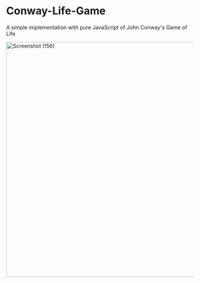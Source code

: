 # Conway-Life-Game
A simple implementation with pure JavaScript of John Conway's Game of Life

<img width="1366" height="634" alt="Screenshot (156)" src="https://github.com/user-attachments/assets/a44e0cda-aef4-463b-a673-ce5880b22d92" />
